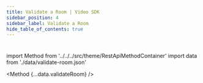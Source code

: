 ```yaml
---
title: Validate a Room | Video SDK
sidebar_position: 4
sidebar_label: Validate a Room
hide_table_of_contents: true
---
```


#

import Method from '../../../src/theme/RestApiMethodContainer'
import data from './data/validate-room.json'

<Method
{...data.validateRoom}
/>
